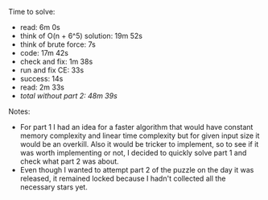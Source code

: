 Time to solve:

- read: 6m 0s
- think of O(n + 6^5) solution: 19m 52s
- think of brute force: 7s
- code: 17m 42s
- check and fix: 1m 38s
- run and fix CE: 33s
- success: 14s
- read: 2m 33s
- _total without part 2: 48m 39s_

Notes:

- For part 1 I had an idea for a faster algorithm that would have constant memory complexity and linear time complexity but for given input size it would be an overkill. Also it would be tricker to implement, so to see if it was worth implementing or not, I decided to quickly solve part 1 and check what part 2 was about.
- Even though I wanted to attempt part 2 of the puzzle on the day it was released, it remained locked because I hadn't collected all the necessary stars yet.
